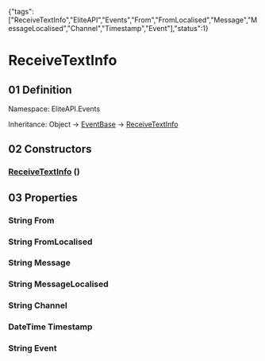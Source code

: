 {"tags":["ReceiveTextInfo","EliteAPI","Events","From","FromLocalised","Message","MessageLocalised","Channel","Timestamp","Event"],"status":1}

# ReceiveTextInfo

## 01 Definition

Namespace: <span class='code'>EliteAPI.Events</span>

Inheritance: <span class='code'>Object</span> → <span class='code'>[EventBase](../../EliteAPI/Events/EventBase.html)</span> → <span class='code'>[ReceiveTextInfo](../../EliteAPI/Events/ReceiveTextInfo.html)</span>

## 02 Constructors

### <span class='code'>[ReceiveTextInfo](../../EliteAPI/Events/ReceiveTextInfo.html)</span> ()

## 03 Properties

### <span class='code'>String</span> From

### <span class='code'>String</span> FromLocalised

### <span class='code'>String</span> Message

### <span class='code'>String</span> MessageLocalised

### <span class='code'>String</span> Channel

### <span class='code'>DateTime</span> Timestamp

### <span class='code'>String</span> Event

